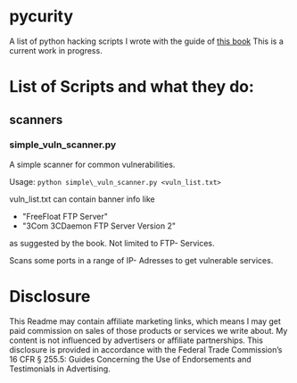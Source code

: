 # pycurity
A list of python hacking scripts I wrote with the guide of [this book](http://amzn.to/2iaG8t6)
This is a current work in progress.

# List of Scripts and what they do:
## scanners
### simple\_vuln_scanner.py
A simple scanner for common vulnerabilities.

Usage: 
`
python simple\_vuln_scanner.py <vuln_list.txt>
`

vuln_list.txt can contain banner info like
- "FreeFloat FTP Server"
- "3Com 3CDaemon FTP Server Version 2"

as suggested by the book. Not limited to FTP- Services.

Scans some ports in a range of IP- Adresses to get vulnerable services.


# Disclosure
This Readme may contain affiliate marketing links, which means I may get paid commission on sales of those products or services we write about. My content is not influenced by advertisers or affiliate partnerships. This disclosure is provided in accordance with the Federal Trade Commission’s 16 CFR § 255.5: Guides Concerning the Use of Endorsements and Testimonials in Advertising.
